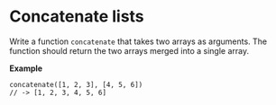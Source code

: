 # Concatenate lists

Write a function `concatenate` that takes two arrays as arguments.
The function should return the two arrays merged into a single array.

**Example**

```
concatenate([1, 2, 3], [4, 5, 6])
// -> [1, 2, 3, 4, 5, 6]
```
